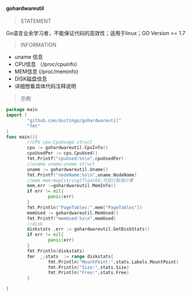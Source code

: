 #### gohardwareutil
> STATEMENT
>
Go语言业余学习者，不能保证代码的高效性；适用于linux；GO Version >= 1.7
> INFORMATION
>
- uname 信息 
- CPU信息 （/proc/cpuinfo）
- MEM信息  (/proc/meminfo) 
- DISK磁盘信息 
- 详细想看具体代码注释说明
> 示例
>
```go
package main
import (
        "github.com/dustingo/gohardwareutil"
        "fmt"
)
func main(){
        //CPU cpu:CpuUsage struct
        cpu := gohardwareutil.CpuInfo()
        cpuUsedPer := cpu.CpuUsed()
        fmt.Printf("cpuUsed:%s\n",cpuUsedPer)
        //uname uname:uname struct
        uname := gohardwareutil.Uname()
        fmt.Printf("nodeName:%s\n",uname.NodeName)
        //mem mem:map[string]float64;可自行取值计算
        mem,err :=gohardwareutil.MemInfo()
        if err != nil{
                panic(err)
        }
        fmt.Println("PageTables:",mem["PageTables"])
        memUsed := gohardwareutil.MemUsed()
        fmt.Printf("memUsed:%s\n",memUsed)
        //disk
        diskstats ,err := gohardwareutil.GetDiskStats()
        if err != nil{
                panic(err)
        }
        fmt.Println(diskstats)
        for  _,stats  := range diskstats{
                fmt.Println("MountPoint:",stats.Labels.MountPoint)
                fmt.Println("Size:",stats.Size)
                fmt.Println("Free:",stats.Free)
        }

}
```
